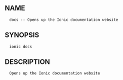 
## NAME
      docs -- Opens up the Ionic documentation website
  
## SYNOPSIS
      ionic docs 
  
## DESCRIPTION
      Opens up the Ionic documentation website

      
      
